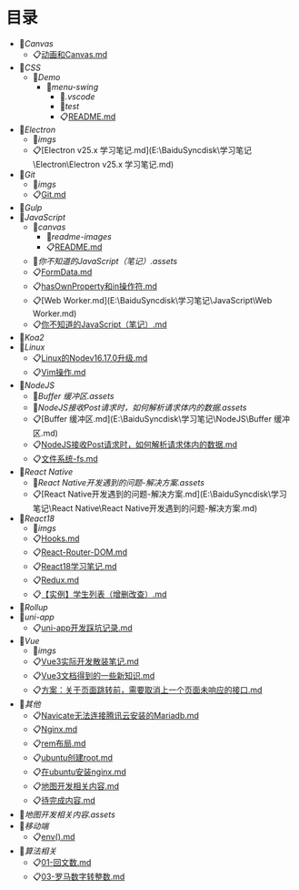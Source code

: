 # 目录
  - 📂*Canvas*
    - 📋[动画和Canvas.md](E:\BaiduSyncdisk\学习笔记\Canvas\动画和Canvas.md)
  - 📂*CSS*
    - 📂*Demo*
      - 📂*menu-swing*
        - 📂*.vscode*
        - 📂*test*
        - 📋[README.md](E:\BaiduSyncdisk\学习笔记\CSS\Demo\menu-swing\README.md)
  - 📂*Electron*
    - 📂*imgs*
    - 📋[Electron v25.x 学习笔记.md](E:\BaiduSyncdisk\学习笔记\Electron\Electron v25.x 学习笔记.md)
  - 📂*Git*
    - 📂*imgs*
    - 📋[Git.md](E:\BaiduSyncdisk\学习笔记\Git\Git.md)
  - 📂*Gulp*
  - 📂*JavaScript*
    - 📂*canvas*
      - 📂*readme-images*
      - 📋[README.md](E:\BaiduSyncdisk\学习笔记\JavaScript\canvas\README.md)
    - 📂*你不知道的JavaScript（笔记）.assets*
    - 📋[FormData.md](E:\BaiduSyncdisk\学习笔记\JavaScript\FormData.md)
    - 📋[hasOwnProperty和in操作符.md](E:\BaiduSyncdisk\学习笔记\JavaScript\hasOwnProperty和in操作符.md)
    - 📋[Web Worker.md](E:\BaiduSyncdisk\学习笔记\JavaScript\Web Worker.md)
    - 📋[你不知道的JavaScript（笔记）.md](E:\BaiduSyncdisk\学习笔记\JavaScript\你不知道的JavaScript（笔记）.md)
  - 📂*Koa2*
  - 📂*Linux*
    - 📋[Linux的Nodev16.17.0升级.md](E:\BaiduSyncdisk\学习笔记\Linux\Linux的Nodev16.17.0升级.md)
    - 📋[Vim操作.md](E:\BaiduSyncdisk\学习笔记\Linux\Vim操作.md)
  - 📂*NodeJS*
    - 📂*Buffer 缓冲区.assets*
    - 📂*NodeJS接收Post请求时，如何解析请求体内的数据.assets*
    - 📋[Buffer 缓冲区.md](E:\BaiduSyncdisk\学习笔记\NodeJS\Buffer 缓冲区.md)
    - 📋[NodeJS接收Post请求时，如何解析请求体内的数据.md](E:\BaiduSyncdisk\学习笔记\NodeJS\NodeJS接收Post请求时，如何解析请求体内的数据.md)
    - 📋[文件系统-fs.md](E:\BaiduSyncdisk\学习笔记\NodeJS\文件系统-fs.md)
  - 📂*React Native*
    - 📂*React Native开发遇到的问题-解决方案.assets*
    - 📋[React Native开发遇到的问题-解决方案.md](E:\BaiduSyncdisk\学习笔记\React Native\React Native开发遇到的问题-解决方案.md)
  - 📂*React18*
    - 📂*imgs*
    - 📋[Hooks.md](E:\BaiduSyncdisk\学习笔记\React18\Hooks.md)
    - 📋[React-Router-DOM.md](E:\BaiduSyncdisk\学习笔记\React18\React-Router-DOM.md)
    - 📋[React18学习笔记.md](E:\BaiduSyncdisk\学习笔记\React18\React18学习笔记.md)
    - 📋[Redux.md](E:\BaiduSyncdisk\学习笔记\React18\Redux.md)
    - 📋[【实例】学生列表（增删改查）.md](E:\BaiduSyncdisk\学习笔记\React18\【实例】学生列表（增删改查）.md)
  - 📂*Rollup*
  - 📂*uni-app*
    - 📋[uni-app开发踩坑记录.md](E:\BaiduSyncdisk\学习笔记\uni-app\uni-app开发踩坑记录.md)
  - 📂*Vue*
    - 📂*imgs*
    - 📋[Vue3实际开发散装笔记.md](E:\BaiduSyncdisk\学习笔记\Vue\Vue3实际开发散装笔记.md)
    - 📋[Vue3文档得到的一些新知识.md](E:\BaiduSyncdisk\学习笔记\Vue\Vue3文档得到的一些新知识.md)
    - 📋[方案：关于页面跳转前，需要取消上一个页面未响应的接口.md](E:\BaiduSyncdisk\学习笔记\Vue\方案：关于页面跳转前，需要取消上一个页面未响应的接口.md)
  - 📂*其他*
    - 📋[Navicate无法连接腾讯云安装的Mariadb.md](E:\BaiduSyncdisk\学习笔记\其他\Navicate无法连接腾讯云安装的Mariadb.md)
    - 📋[Nginx.md](E:\BaiduSyncdisk\学习笔记\其他\Nginx.md)
    - 📋[rem布局.md](E:\BaiduSyncdisk\学习笔记\其他\rem布局.md)
    - 📋[ubuntu创建root.md](E:\BaiduSyncdisk\学习笔记\其他\ubuntu创建root.md)
    - 📋[在ubuntu安装nginx.md](E:\BaiduSyncdisk\学习笔记\其他\在ubuntu安装nginx.md)
    - 📋[地图开发相关内容.md](E:\BaiduSyncdisk\学习笔记\其他\地图开发相关内容.md)
    - 📋[待完成内容.md](E:\BaiduSyncdisk\学习笔记\其他\待完成内容.md)
  - 📂*地图开发相关内容.assets*
  - 📂*移动端*
    - 📋[env().md](E:\BaiduSyncdisk\学习笔记\移动端\env().md)
  - 📂*算法相关*
    - 📋[01-回文数.md](E:\BaiduSyncdisk\学习笔记\算法相关\01-回文数.md)
    - 📋[03-罗马数字转整数.md](E:\BaiduSyncdisk\学习笔记\算法相关\03-罗马数字转整数.md)